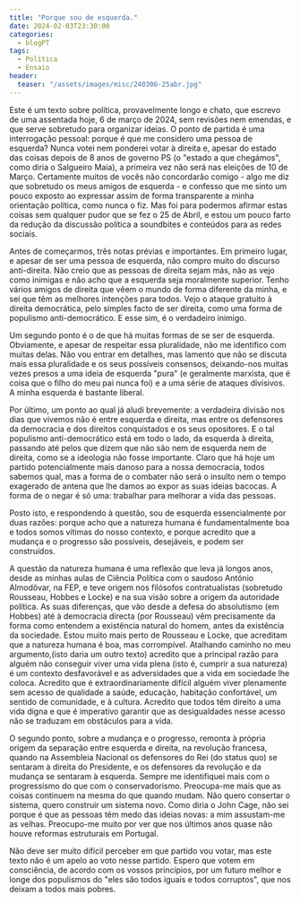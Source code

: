 ```yaml
---
title: "Porque sou de esquerda."
date: 2024-02-03T23:30:00
categories:
  - blogPT
tags:
  - Política
  - Ensaio
header:
  teaser: "/assets/images/misc/240306-25abr.jpg"
---
```


Este é um texto sobre política, provavelmente longo e chato, que escrevo de uma assentada hoje, 6 de março de 2024, sem revisões nem emendas, e que serve sobretudo para organizar ideias. O ponto de partida é uma interrogação pessoal: porque é que me considero uma pessoa de esquerda? Nunca votei nem ponderei votar à direita e, apesar do estado das coisas depois de 8 anos de governo PS (o "estado a que chegámos", como diria o Salgueiro Maia), a primeira vez não será nas eleições de 10 de Março. Certamente muitos de vocês não concordarão comigo - algo me diz que sobretudo os meus amigos de esquerda - e confesso que me sinto um pouco exposto ao expressar assim de forma transparente a minha orientação política, como nunca o fiz. Mas foi para podermos afirmar estas coisas sem qualquer pudor que se fez o 25 de Abril, e estou um pouco farto da redução da discussão política a soundbites e conteúdos para as redes sociais.

Antes de começarmos, três notas prévias e importantes. Em primeiro lugar, e apesar de ser uma pessoa de esquerda, não compro muito do discurso anti-direita. Não creio que as pessoas de direita sejam más, não as vejo como inimigas e não acho que a esquerda seja moralmente superior. Tenho vários amigos de direita que vêem o mundo de forma diferente da minha, e sei que têm as melhores intenções para todos. Vejo o ataque gratuito à direita democrática, pelo simples facto de ser direita, como uma forma de populismo anti-democrático. E esse sim, é o verdadeiro inimigo. 

Um segundo ponto é o de que há muitas formas de se ser de esquerda. Obviamente, e apesar de respeitar essa pluralidade, não me identifico com muitas delas. Não vou entrar em detalhes, mas lamento que não se discuta mais essa pluralidade e os seus possíveis consensos, deixando-nos muitas vezes presos a uma ideia de esquerda "pura" (e geralmente marxista, que é coisa que o filho do meu pai nunca foi) e a uma série de ataques divisivos. A minha esquerda é bastante liberal.

Por último, um ponto ao qual já aludi brevemente: a verdadeira divisão nos dias que vivemos não é entre esquerda e direita, mas entre os defensores da democracia e dos direitos conquistados e os seus opositores. E o tal populismo anti-democrático está em todo o lado, da esquerda à direita, passando até pelos que dizem que não são nem de esquerda nem de direita, como se a ideologia não fosse importante. Claro que há hoje um partido potencialmente mais danoso para a nossa democracia, todos sabemos qual, mas a forma de o combater não será o insulto nem o tempo exagerado de antena que lhe damos ao expor as suas ideias bacocas. A forma de o negar é só uma: trabalhar para melhorar a vida das pessoas.

Posto isto, e respondendo à questão, sou de esquerda essencialmente por duas razões: porque acho que a natureza humana é fundamentalmente boa e todos somos vítimas do nosso contexto, e porque acredito que a mudança e o progresso são possíveis, desejáveis, e podem ser construídos.

A questão da natureza humana é uma reflexão que leva já longos anos, desde as minhas aulas de Ciência Política com o saudoso António Almodôvar, na FEP, e teve origem nos filósofos contratualistas (sobretudo Rousseau, Hobbes e Locke) e na sua visão sobre a origem da autoridade política. As suas diferenças, que vão desde a defesa do absolutismo (em Hobbes) até à democracia directa (por Rousseau) vêm precisamente da forma como entendem a existência natural do homem, antes da existência da sociedade. Estou muito mais perto de Rousseau e Locke, que acreditam que a natureza humana é boa, mas corrompível. Atalhando caminho no meu argumento,(isto daria um outro texto) acredito que a principal razão para alguém não conseguir viver uma vida plena (isto é, cumprir a sua natureza) é um contexto desfavorável e as adversidades que a vida em sociedade lhe coloca. Acredito que é extraordinariamente difícil alguém viver plenamente sem acesso de qualidade a saúde, educação, habitação confortável, um sentido de comunidade, e à cultura. Acredito que todos têm direito a uma vida digna e que é imperativo garantir que as desigualdades nesse acesso não se traduzam em obstáculos para a vida.

O segundo ponto, sobre a mudança e o progresso, remonta à própria origem da separação entre esquerda e direita, na revolução francesa, quando na Assembleia Nacional os defensores do Rei (do status quo) se sentaram à direita do Presidente, e os defensores da revolução e da mudança se sentaram à esquerda. Sempre me identifiquei mais com o progressismo do que com o conservadorismo. Preocupa-me mais que as coisas continuem na mesma do que quando mudam. Não quero consertar o sistema, quero construir um sistema novo. Como diria o John Cage, não sei porque é que as pessoas têm medo das ideias novas: a mim assustam-me as velhas. Preocupo-me muito por ver que nos últimos anos quase não houve reformas estruturais em Portugal.

Não deve ser muito difícil perceber em que partido vou votar, mas este texto não é um apelo ao voto nesse partido. Espero que votem em consciência, de acordo com os vossos princípios, por um futuro melhor e longe dos populismos do "eles são todos iguais e todos corruptos", que nos deixam a todos mais pobres.